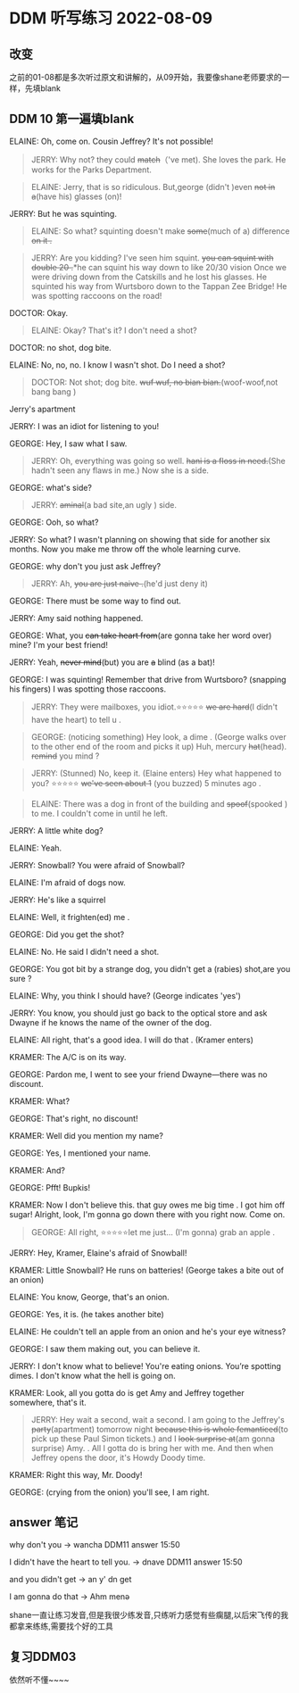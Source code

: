 # DDM 听写练习 2022-08-09

## 改变

之前的01-08都是多次听过原文和讲解的，从09开始，我要像shane老师要求的一样，先填blank

## DDM 10 第一遍填blank
ELAINE: Oh, come on. Cousin Jeffrey? It's not possible!

> JERRY: Why not? they could ~~match~~（'ve met). She loves the park. He works for the Parks Department.

> ELAINE: Jerry, that is so ridiculous. But,george (didn't )even ~~not in a~~(have his) glasses (on)!

JERRY: But he was squinting.

> ELAINE: So what? squinting doesn't make ~~some~~(much of a) difference ~~on it .~~

> JERRY: Are you kidding? I've seen him squint. ~~you can squint with double 20 .~~*he can squint his way down to like 20/30 vision
Once we were driving down from the Catskills and he lost his
glasses. He squinted his way from Wurtsboro down to the
Tappan Zee Bridge! He was spotting raccoons on the road!

DOCTOR: Okay.

> ELAINE: Okay? That's it? I don't need a shot? 

DOCTOR: no shot, dog bite.

ELAINE: No, no, no. I know I wasn't shot. Do I need a shot?

> DOCTOR: Not shot; dog bite. ~~wuf wuf, no bian bian.~~(woof-woof,not bang bang )


Jerry's apartment

JERRY: I was an idiot for listening to you!

GEORGE: Hey, I saw what I saw.

> JERRY: Oh, everything was going so well.
~~hani is a floss in need.~~(She hadn't seen any flaws in me.)
Now she is a side.

GEORGE: what's side?

> JERRY: ~~aminal~~(a bad site,an ugly ) side.


GEORGE: Ooh, so what?

JERRY: So what? I wasn't planning on showing that side for another six months. Now you make me throw off the whole learning curve.

GEORGE: why don't you just ask Jeffrey?

> JERRY: Ah, ~~you are just naive .~~(he'd just deny it)

GEORGE: There must be some way to find out.

JERRY: Amy said nothing happened.

GEORGE: What, you ~~can take heart from~~(are gonna take her word over) mine? I'm your best friend!

JERRY: Yeah, ~~never mind~~(but) you are  ~~a~~ blind (as a bat)!

GEORGE: I was squinting! Remember that drive from Wurtsboro?
(snapping his fingers) I was spotting those raccoons.

> JERRY: They were mailboxes, you idiot.⭐️⭐️⭐️⭐️⭐ ~~we are hard~~(I didn't have the heart) to tell u .

> GEORGE: (noticing something) Hey look, a dime . 
        (George walks over to the other end of the room and picks it up) Huh,
      mercury ~~hat~~(head). ~~remind~~ you mind ?

> JERRY: (Stunned) No, keep it. (Elaine enters) Hey what happened to you? ⭐️⭐️⭐️⭐️⭐ ~~we've seen  about 1~~ (you buzzed) 5 minutes ago .

> ELAINE: There was a dog in front of the building and ~~spoof~~(spooked ) to me. I couldn't come in until he left.

JERRY: A little white dog?

ELAINE: Yeah.

JERRY: Snowball? You were afraid of Snowball?

ELAINE: I'm afraid of dogs now.

JERRY: He's like a squirrel

ELAINE: Well, it frighten(ed) me .

GEORGE: Did you get the shot?

ELAINE: No. He said I didn't need a shot.

GEORGE: You got bit by a strange dog, you didn't get a (rabies) shot,are you sure ?

ELAINE: Why, you think I should have? (George indicates 'yes')

JERRY: You know, you should just go back to the optical store and ask Dwayne if he knows the name of the owner of the dog.

ELAINE: All right, that's a good idea. I will do that
. (Kramer enters) 

KRAMER: The A/C is on its way.
  
GEORGE: Pardon me, I went to see your friend Dwayne—there was no discount.

KRAMER: What?

GEORGE: That's right, no discount!

KRAMER: Well did you mention my name?

GEORGE: Yes, I mentioned your name.
 
KRAMER: And?

GEORGE: Pfft! Bupkis!

KRAMER: Now I don't believe this. that guy owes me big time . I got him off sugar! Alright, look, I'm
gonna go down there with you right now. Come on.

> GEORGE: All right, ⭐️⭐️⭐️⭐️⭐let me just... (I'm gonna) grab an apple .

JERRY: Hey, Kramer, Elaine's afraid of Snowball!

KRAMER: Little Snowball? He runs on batteries! (George takes a bite out of an onion)

ELAINE: You know, George, that's an onion.

GEORGE: Yes, it is. (he takes another bite)

ELAINE: He couldn't tell an apple from an onion and he's your eye witness?

GEORGE: I saw them making out, you can believe it.

JERRY: I don't know what to believe! You're eating onions.
You’re spotting dimes. I don't know what the hell is going on.

KRAMER: Look, all you gotta do is get Amy and Jeffrey together somewhere, that's it.

> JERRY: Hey wait a second, wait a second. 
I am going to the Jeffrey's ~~party~~(apartment) tomorrow night
~~because this is whole femanticed~~(to pick up these Paul Simon tickets.) and I ~~look surprise at~~(am gonna surprise) Amy.
. All I gotta do is bring her with me. And
then when Jeffrey opens the door, it's Howdy Doody time.

KRAMER: Right this way, Mr. Doody!

GEORGE: (crying from the onion) you'll see, I am right.

## answer 笔记

why don't you -> wancha    DDM11 answer 15:50

I didn't have the heart to tell you. -> dnave   DDM11 answer 15:50

and you didn't get -> an y' dn get

I am gonna do that -> Ahm menə

shane一直让练习发音,但是我很少练发音,只练听力感觉有些瘸腿,以后宋飞传的我都拿来练练,需要找个好的工具

## 复习DDM03


依然听不懂~~~~